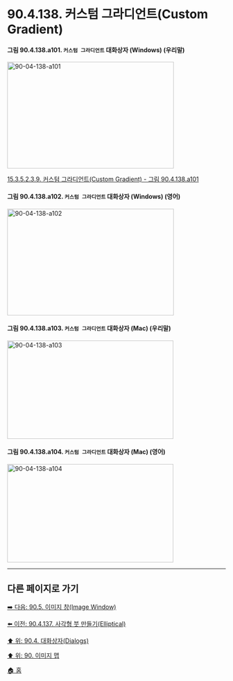 # 90.4.138. 커스텀 그라디언트(Custom Gradient)

<a id="90-04-138-a101"></a>

#### 그림 90.4.138.a101. `커스텀 그라디언트` 대화상자 (Windows) (우리말)
<img width="384" height="246" alt="90-04-138-a101" src="https://github.com/user-attachments/assets/bb69de1f-a5e4-47a8-8cf4-8324b8ebc798" />

[15.3.5.2.3.9. 커스텀 그라디언트(Custom Gradient) - 그림 90.4.138.a101](./15-03-05-02-03-09-custom_gradient.md#90-04-138-a101)

<a id="90-04-138-a102"></a>

#### 그림 90.4.138.a102. `커스텀 그라디언트` 대화상자 (Windows) (영어)
<img width="384" height="246" alt="90-04-138-a102" src="https://github.com/user-attachments/assets/cc632934-da98-4e4d-82fa-d0788a26bc14" />

<a id="90-04-138-a103"></a>

#### 그림 90.4.138.a103. `커스텀 그라디언트` 대화상자 (Mac) (우리말)
<img width="383" height="227" alt="90-04-138-a103" src="https://github.com/user-attachments/assets/ecf06c51-e197-4bc5-b51f-4b93731912cb" />

<a id="90-04-138-a104"></a>

#### 그림 90.4.138.a104. `커스텀 그라디언트` 대화상자 (Mac) (영어)
<img width="383" height="227" alt="90-04-138-a104" src="https://github.com/user-attachments/assets/956d463c-d03d-4a4c-8095-de38088bac70" />

***

## 다른 페이지로 가기

[➡️ 다음: 90.5. 이미지 창(Image Window)](./90-05-00-image_window.md)

[⬅️ 이전: 90.4.137. 사각형 붓 만들기(Elliptical)](./90-04-0137-rectangular.md)

[⬆️ 위: 90.4. 대화상자(Dialogs)](./90-04-0000-dialogs.md)

[⬆️ 위: 90. 이미지 맵](./90-00-image-map.md)

[🏠 홈](./00-home.md)